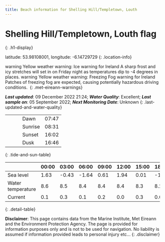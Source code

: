 ```yaml
---
title: Beach information for Shelling Hill/Templetown, Louth
---
```

# Shelling Hill/Templetown, Louth <span class="material-icons blue-flag" alt="This a Blue Flag beach">flag</span>
{: .h1-display}

latitude: 53.98108001, longitude: -6.14729729
{: .location-info}

<span class="material-icons yellow-warning">warning</span>&nbsp;Yellow weather warning: Ice warning for Ireland A sharp frost and icy stretches will set in on Friday night as temperatures dip to -4 degrees in places.&nbsp;<span class="material-icons yellow-warning">warning</span>&nbsp;Yellow weather warning: Freezing Fog warning for Ireland Patches of freezing fog are expected, causing potentially hazardous driving conditions.&nbsp;
{: .met-eireann-warnings}

___Last updated___: 09 December 2022 21:24; ___Water Quality___: Excellent;
___Last sample on___: 05 September 2022; ___Next Monitoring Date___: Unknown
{: .last-updated-and-water-quality}

|   |   |   |   |   |
|---|---|---|---|---|
|   |   |   | Dawn  | 07:47 |
|   |   |   | Sunrise  | 08:31 |
|   |   |   | Sunset  | 16:02 |
|   |   |   | Dusk  | 16:46 |
{: .tide-and-sun-table}

<div></div>

| | 00:00 | 03:00 | 06:00 | 09:00 | 12:00 | 15:00 | 18:00 | 21:00 |
|---|---|---|---|---|---|---|---|---|
| Sea level | 1.63 | -0.43 | -1.64 | 0.61| 1.94 | 0.01 | -1.83 | -0.01 |
| Water temperature | 8.6 | 8.5 | 8.4 | 8.4 | 8.4 | 8.3 | 8.2 | 8.3 |
| Current | 0.1 | 0.3 | 0.1 | 0.2 | 0.0| 0.3 | 0.0 | 0.2 |
{: .detail-table}

__Disclaimer__: This page contains data from the Marine Institute,
Met Eireann and the Environment Protection Agency. The page is provided for
information purposes only and is not to be used for navigation. No liability
is assumed if information provided leads to personal injury etc...
{: .disclaimer}